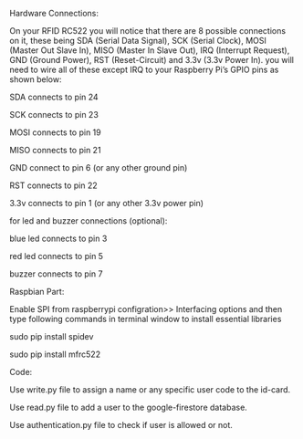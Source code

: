 Hardware Connections:

On your RFID RC522 you will notice that there are 8 possible connections on it, these being SDA (Serial Data Signal), SCK (Serial Clock), MOSI (Master Out Slave In), MISO (Master In Slave Out), IRQ (Interrupt Request), GND (Ground Power), RST (Reset-Circuit) and 3.3v (3.3v Power In). you will need to wire all of these except IRQ to your Raspberry Pi’s GPIO pins as shown below:

SDA connects to pin 24

SCK connects to pin 23

MOSI connects to pin 19

MISO connects to pin 21

GND connect to pin 6 (or any other ground pin)

RST connects to pin 22

3.3v connects to pin 1 (or any other 3.3v power pin)

for led and buzzer connections (optional):

blue led connects to pin 3

red led connects to pin 5

buzzer connects to pin 7

Raspbian Part:

Enable SPI from raspberrypi configration>> Interfacing options and then type following commands in terminal window to install essential libraries

sudo pip install spidev

sudo pip install mfrc522


Code:

Use write.py file to assign a name or any specific user code to the id-card.

Use read.py file to add a user to the google-firestore database.

Use authentication.py file to check if user is allowed or not.
